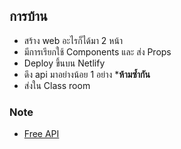 ## การบ้าน

- สร้าง web อะไรก็ได้มา 2 หน้า 
- มีการเรียกใช้ Components และ ส่ง Props
- Deploy ขึ้นบน Netlify
- ดึง api มาอย่างน้อย 1 อย่าง ***ห้ามซ้ำกัน** 
- ส่งใน Class room

### Note
- [Free API](https://github.com/toddmotto/public-apis)
